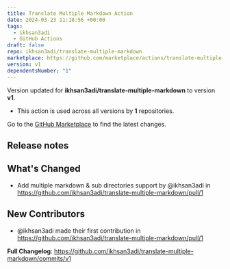 ```yaml
---
title: Translate Multiple Markdown Action
date: 2024-03-23 11:18:56 +00:00
tags:
  - ikhsan3adi
  - GitHub Actions
draft: false
repo: ikhsan3adi/translate-multiple-markdown
marketplace: https://github.com/marketplace/actions/translate-multiple-markdown-action
version: v1
dependentsNumber: "1"
---
```



Version updated for **ikhsan3adi/translate-multiple-markdown** to version **v1**.
- This action is used across all versions by **1** repositories.

Go to the [GitHub Marketplace](https://github.com/marketplace/actions/translate-multiple-markdown-action) to find the latest changes.

## Release notes

## What's Changed
* Add multiple markdown & sub directories support by @ikhsan3adi in https://github.com/ikhsan3adi/translate-multiple-markdown/pull/1

## New Contributors
* @ikhsan3adi made their first contribution in https://github.com/ikhsan3adi/translate-multiple-markdown/pull/1

**Full Changelog**: https://github.com/ikhsan3adi/translate-multiple-markdown/commits/v1
